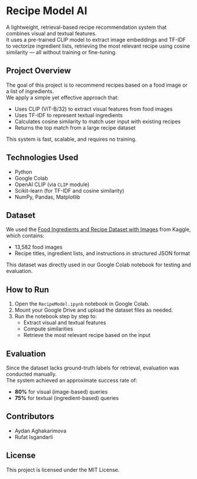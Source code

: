# Recipe Model AI

A lightweight, retrieval-based recipe recommendation system that combines visual and textual features.  
It uses a pre-trained CLIP model to extract image embeddings and TF-IDF to vectorize ingredient lists, retrieving the most relevant recipe using cosine similarity — all without training or fine-tuning.

## Project Overview

The goal of this project is to recommend recipes based on a food image or a list of ingredients.  
We apply a simple yet effective approach that:
- Uses CLIP (ViT-B/32) to extract visual features from food images
- Uses TF-IDF to represent textual ingredients
- Calculates cosine similarity to match user input with existing recipes
- Returns the top match from a large recipe dataset

This system is fast, scalable, and requires no training.

## Technologies Used

- Python
- Google Colab
- OpenAI CLIP (via `CLIP` module)
- Scikit-learn (for TF-IDF and cosine similarity)
- NumPy, Pandas, Matplotlib

## Dataset

We used the [Food Ingredients and Recipe Dataset with Images](https://www.kaggle.com/datasets/pes12017000148/food-ingredients-and-recipe-dataset-with-images) from Kaggle, which contains:
- 13,582 food images
- Recipe titles, ingredient lists, and instructions in structured JSON format

This dataset was directly used in our Google Colab notebook for testing and evaluation.

## How to Run

1. Open the `RecipeModel.ipynb` notebook in Google Colab.
2. Mount your Google Drive and upload the dataset files as needed.
3. Run the notebook step by step to:
   - Extract visual and textual features
   - Compute similarities
   - Retrieve the most relevant recipe based on the input

## Evaluation

Since the dataset lacks ground-truth labels for retrieval, evaluation was conducted manually.  
The system achieved an approximate success rate of:
- **80%** for visual (image-based) queries  
- **75%** for textual (ingredient-based) queries  

## Contributors

- Aydan Aghakarimova  
- Rufat Isgandarli  

## License

This project is licensed under the MIT License.

